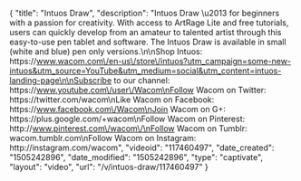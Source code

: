 {
    "title": "Intuos Draw",
    "description": "Intuos Draw \u2013 for beginners with a passion for creativity. With access to ArtRage Lite and free tutorials, users can quickly develop from an amateur to talented artist through this easy-to-use pen tablet and software. The Intuos Draw is available in small (white and blue) pen only versions.\n\nShop Intuos: https:\/\/www.wacom.com\/en-us\/store\/intuos?utm_campaign=some-new-intuos&utm_source=YouTube&utm_medium=social&utm_content=intuos-landing-page\n\nSubscribe to our channel: https:\/\/www.youtube.com\/user\/Wacom\nFollow Wacom on Twitter: https:\/\/twitter.com\/wacom\nLike Wacom on Facebook: https:\/\/www.facebook.com\/Wacom\nJoin Wacom on G+: https:\/\/plus.google.com\/+wacom\nFollow Wacom on Pinterest: http:\/\/www.pinterest.com\/wacom\/\nFollow Wacom on Tumblr: wacom.tumblr.com\nFollow Wacom on Instagram: http:\/\/instagram.com\/wacom",
    "videoid": "117460497",
    "date_created": "1505242896",
    "date_modified": "1505242896",
    "type": "captivate",
    "layout": "video",
    "url": "\/v\/intuos-draw\/117460497"
}